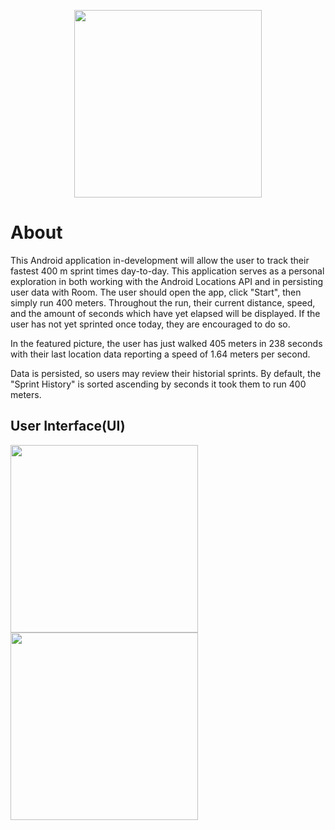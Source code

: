 <p align="center"><img src="https://user-images.githubusercontent.com/77797048/135735284-01f5575f-918d-42f3-8d66-b5949f4435f5.png" width="300px"></p>

# About
     
This Android application in-development will allow the user to track their fastest 400 m sprint times day-to-day. This application serves as a personal exploration in both working with the Android Locations API and in persisting user data with Room. The user should open the app, click "Start", then simply run 400 meters. Throughout the run, their current distance, speed, and the amount of seconds which have yet elapsed will be displayed. If the user has not yet sprinted once today, they are encouraged to do so.

In the featured picture, the user has just walked 405 meters in 238 seconds with their last location data reporting a speed of 1.64 meters per second.

Data is persisted, so users may review their historial sprints. By default, the "Sprint History" is sorted ascending by seconds it took them to run 400 meters.

## User Interface(UI)
<img src="https://user-images.githubusercontent.com/77797048/135735287-ae45b395-aa19-4f79-9db1-f12d2b810757.png" width="300px">
<img src="https://user-images.githubusercontent.com/77797048/135735290-f2528b83-2b37-4f5f-bdae-4bcc30060bd3.png" width="300px">
